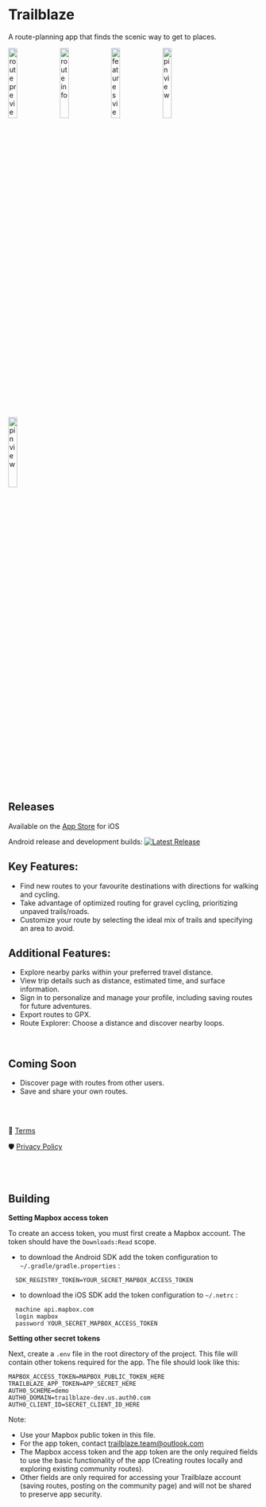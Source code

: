 
# Trailblaze

A route-planning app that finds the scenic way to get to places. 

<img width="19%" alt="route preview" src="https://github.com/andreytakhtamirov/trailblaze-flutter/assets/70922688/d2b5d956-3972-49fe-80af-8cf96e5e9149">&nbsp;
<img width="19%" alt="route info" src="https://github.com/andreytakhtamirov/trailblaze-flutter/assets/70922688/281f7fee-834e-4b81-9818-9d38f97e6380">&nbsp;
<img width="19%" alt="features view" src="https://github.com/andreytakhtamirov/trailblaze-flutter/assets/70922688/622ec0d7-58eb-4799-90c2-534a8a327ac6">&nbsp;
<img width="19%" alt="pin view" src="https://github.com/andreytakhtamirov/trailblaze-flutter/assets/70922688/2c136947-de79-4216-b809-dd27772be4c4">&nbsp;
<img width="19%" alt="pin view" src="https://github.com/andreytakhtamirov/trailblaze-flutter/assets/70922688/d1199edb-a188-4687-9489-e9f52f81d8d1">&nbsp;

## Releases
Available on the [App Store](https://apps.apple.com/ca/app/trailblaze/id6450859439) for iOS

Android release and development builds:
[![Latest Release](https://img.shields.io/github/v/release/andreytakhtamirov/trailblaze-flutter?include_prereleases&style=flat)](https://github.com/andreytakhtamirov/trailblaze-flutter/releases/latest)


## Key Features:
- Find new routes to your favourite destinations with directions for walking and cycling.
- Take advantage of optimized routing for gravel cycling, prioritizing unpaved trails/roads.
- Customize your route by selecting the ideal mix of trails and specifying an area to avoid.

## Additional Features:
- Explore nearby parks within your preferred travel distance.
- View trip details such as distance, estimated time, and surface information.
- Sign in to personalize and manage your profile, including saving routes for future adventures.
- Export routes to GPX.
- Route Explorer: Choose a distance and discover nearby loops.

<br>


## Coming Soon
- Discover page with routes from other users.
- Save and share your own routes.

<br>
<br>

📜 [Terms](https://github.com/andreytakhtamirov/trailblaze-flutter/blob/main/terms_and_conditions.md#terms-and-conditions)

🛡️ [Privacy Policy](https://github.com/andreytakhtamirov/trailblaze-flutter//blob/main/privacy_policy.md#privacy-policy)

<br>
<br>

## Building

**Setting Mapbox access token**

To create an access token, you must first create a Mapbox account. The token should have the `Downloads:Read` scope.

-   to download the Android SDK add the token configuration to  `~/.gradle/gradle.properties`  :
```
  SDK_REGISTRY_TOKEN=YOUR_SECRET_MAPBOX_ACCESS_TOKEN
```

-   to download the iOS SDK add the token configuration to  `~/.netrc`  :

```
  machine api.mapbox.com
  login mapbox
  password YOUR_SECRET_MAPBOX_ACCESS_TOKEN
```

**Setting other secret tokens**

Next, create a `.env` file in the root directory of the project. This file will contain other tokens required for the app. The file should look like this:

    MAPBOX_ACCESS_TOKEN=MAPBOX_PUBLIC_TOKEN_HERE
    TRAILBLAZE_APP_TOKEN=APP_SECRET_HERE
    AUTH0_SCHEME=demo
    AUTH0_DOMAIN=trailblaze-dev.us.auth0.com
    AUTH0_CLIENT_ID=SECRET_CLIENT_ID_HERE
    
Note:
- Use your Mapbox public token in this file.
- For the app token, contact trailblaze.team@outlook.com
- The Mapbox access token and the app token are the only required fields to use the basic functionality of the app (Creating routes locally and exploring existing community routes).
- Other fields are only required for accessing your Trailblaze account (saving routes, posting on the community page) and will not be shared to preserve app security.

